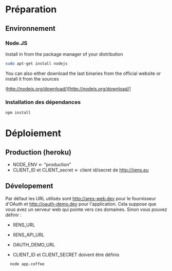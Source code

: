 Préparation
===========

Environnement
-------------

### Node.JS

Install in from the package manager of your distribution

```bash
sudo apt-get install nodejs
```

You can also either download the last binaries from the official website or install it from the sources

(http://nodejs.org/download/)[http://nodejs.org/download/]

### Installation des dépendances

```bash
npm install
```


Déploiement
===========

Production (heroku)
-------------------

* NODE\_ENV ← "production"
* CLIENT\_ID et CLIENT\_secret ← client id/secret de http://iiens.eu

Dévelopement
------------

Par défaut les URL utilisés sont http://ares-web.dev pour le fournisseur d'OAuth 
et http://oauth-demo.dev pour l'application. Cela suppose que vous avez un serveur web
qui pointe vers ces domaines. Sinon vous pouvez définir :

* IIENS\_URL
* IIENS\_API\_URL
* OAUTH\_DEMO\_URL

* CLIENT\_ID et CLIENT\_SECRET doivent être définis

```bash
  node app.coffee
```
